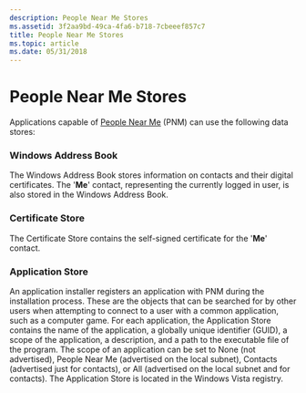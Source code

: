 ```yaml
---
description: People Near Me Stores
ms.assetid: 3f2aa9bd-49ca-4fa6-b718-7cbeeef857c7
title: People Near Me Stores
ms.topic: article
ms.date: 05/31/2018
---
```


# People Near Me Stores

Applications capable of [People Near Me](about-people-near-me.md) (PNM) can use the following data stores:

### Windows Address Book

The Windows Address Book stores information on contacts and their digital certificates. The '**Me**' contact, representing the currently logged in user, is also stored in the Windows Address Book.

### Certificate Store

The Certificate Store contains the self-signed certificate for the '**Me**' contact.

### Application Store

An application installer registers an application with PNM during the installation process. These are the objects that can be searched for by other users when attempting to connect to a user with a common application, such as a computer game. For each application, the Application Store contains the name of the application, a globally unique identifier (GUID), a scope of the application, a description, and a path to the executable file of the program. The scope of an application can be set to None (not advertised), People Near Me (advertised on the local subnet), Contacts (advertised just for contacts), or All (advertised on the local subnet and for contacts). The Application Store is located in the Windows Vista registry.

 

 



